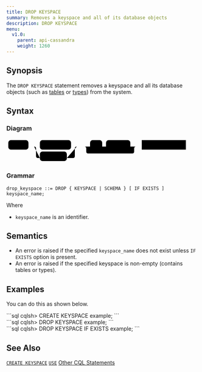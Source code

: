 ```yaml
---
title: DROP KEYSPACE
summary: Removes a keyspace and all of its database objects
description: DROP KEYSPACE
menu:
  v1.0:
    parent: api-cassandra
    weight: 1260
---
```


## Synopsis
The `DROP KEYSPACE` statement removes a keyspace and all its database objects (such as [tables](../ddl_create_table) or [types](../ddl_create_type)) from the system.

## Syntax

### Diagram

<svg class="rrdiagram" version="1.1" xmlns:xlink="http://www.w3.org/1999/xlink" xmlns="http://www.w3.org/2000/svg" width="477" height="65" viewbox="0 0 477 65"><path class="connector" d="M0 22h5m53 0h30m82 0h20m-117 0q5 0 5 5v20q0 5 5 5h5m71 0h16q5 0 5-5v-20q0-5 5-5m5 0h30m32 0h10m64 0h20m-141 0q5 0 5 5v8q0 5 5 5h116q5 0 5-5v-8q0-5 5-5m5 0h10m116 0h5"/><rect class="literal" x="5" y="5" width="53" height="25" rx="7"/><text class="text" x="15" y="22">DROP</text><rect class="literal" x="88" y="5" width="82" height="25" rx="7"/><text class="text" x="98" y="22">KEYSPACE</text><rect class="literal" x="88" y="35" width="71" height="25" rx="7"/><text class="text" x="98" y="52">SCHEMA</text><rect class="literal" x="220" y="5" width="32" height="25" rx="7"/><text class="text" x="230" y="22">IF</text><rect class="literal" x="262" y="5" width="64" height="25" rx="7"/><text class="text" x="272" y="22">EXISTS</text><a xlink:href="../grammar_diagrams#keyspace-name"><rect class="rule" x="356" y="5" width="116" height="25"/><text class="text" x="366" y="22">keyspace_name</text></a></svg>

### Grammar

```
drop_keyspace ::= DROP { KEYSPACE | SCHEMA } [ IF EXISTS ] keyspace_name;
```
Where

- `keyspace_name` is an identifier.

## Semantics

- An error is raised if the specified `keyspace_name` does not exist unless `IF EXISTS` option is present.
- An error is raised if the specified keyspace is non-empty (contains tables or types).

## Examples

You can do this as shown below.
<div class='copy separator-gt'>
```sql
cqlsh> CREATE KEYSPACE example;
```
</div>
<div class='copy separator-gt'>
```sql
cqlsh> DROP KEYSPACE example;
```
</div>
<div class='copy separator-gt'>
```sql
cqlsh> DROP KEYSPACE IF EXISTS example;
```
</div>

## See Also
[`CREATE KEYSPACE`](../ddl_create_keyspace)
[`USE`](../ddl_use)
[Other CQL Statements](..)
